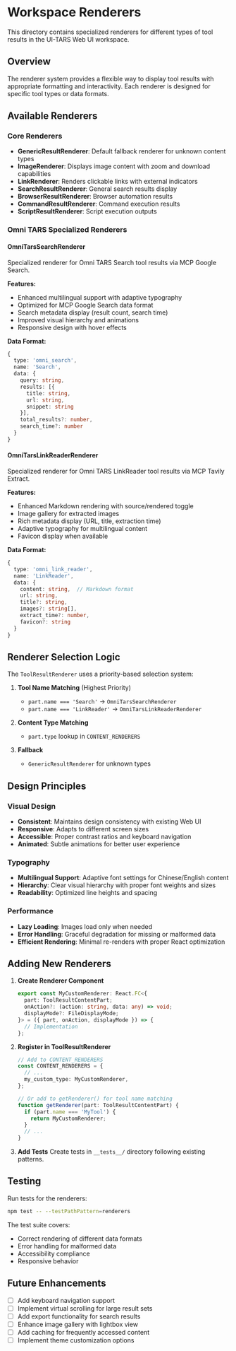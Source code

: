 # Workspace Renderers

This directory contains specialized renderers for different types of tool results in the UI-TARS Web UI workspace.

## Overview

The renderer system provides a flexible way to display tool results with appropriate formatting and interactivity. Each renderer is designed for specific tool types or data formats.

## Available Renderers

### Core Renderers
- **GenericResultRenderer**: Default fallback renderer for unknown content types
- **ImageRenderer**: Displays image content with zoom and download capabilities
- **LinkRenderer**: Renders clickable links with external indicators
- **SearchResultRenderer**: General search results display
- **BrowserResultRenderer**: Browser automation results
- **CommandResultRenderer**: Command execution results
- **ScriptResultRenderer**: Script execution outputs

### Omni TARS Specialized Renderers

#### OmniTarsSearchRenderer
Specialized renderer for Omni TARS Search tool results via MCP Google Search.

**Features:**
- Enhanced multilingual support with adaptive typography
- Optimized for MCP Google Search data format
- Search metadata display (result count, search time)
- Improved visual hierarchy and animations
- Responsive design with hover effects

**Data Format:**
```typescript
{
  type: 'omni_search',
  name: 'Search',
  data: {
    query: string,
    results: [{
      title: string,
      url: string,
      snippet: string
    }],
    total_results?: number,
    search_time?: number
  }
}
```

#### OmniTarsLinkReaderRenderer
Specialized renderer for Omni TARS LinkReader tool results via MCP Tavily Extract.

**Features:**
- Enhanced Markdown rendering with source/rendered toggle
- Image gallery for extracted images
- Rich metadata display (URL, title, extraction time)
- Adaptive typography for multilingual content
- Favicon display when available

**Data Format:**
```typescript
{
  type: 'omni_link_reader',
  name: 'LinkReader',
  data: {
    content: string,  // Markdown format
    url: string,
    title?: string,
    images?: string[],
    extract_time?: number,
    favicon?: string
  }
}
```

## Renderer Selection Logic

The `ToolResultRenderer` uses a priority-based selection system:

1. **Tool Name Matching** (Highest Priority)
   - `part.name === 'Search'` → `OmniTarsSearchRenderer`
   - `part.name === 'LinkReader'` → `OmniTarsLinkReaderRenderer`

2. **Content Type Matching**
   - `part.type` lookup in `CONTENT_RENDERERS`

3. **Fallback**
   - `GenericResultRenderer` for unknown types

## Design Principles

### Visual Design
- **Consistent**: Maintains design consistency with existing Web UI
- **Responsive**: Adapts to different screen sizes
- **Accessible**: Proper contrast ratios and keyboard navigation
- **Animated**: Subtle animations for better user experience

### Typography
- **Multilingual Support**: Adaptive font settings for Chinese/English content
- **Hierarchy**: Clear visual hierarchy with proper font weights and sizes
- **Readability**: Optimized line heights and spacing

### Performance
- **Lazy Loading**: Images load only when needed
- **Error Handling**: Graceful degradation for missing or malformed data
- **Efficient Rendering**: Minimal re-renders with proper React optimization

## Adding New Renderers

1. **Create Renderer Component**
   ```typescript
   export const MyCustomRenderer: React.FC<{
     part: ToolResultContentPart;
     onAction?: (action: string, data: any) => void;
     displayMode?: FileDisplayMode;
   }> = ({ part, onAction, displayMode }) => {
     // Implementation
   };
   ```

2. **Register in ToolResultRenderer**
   ```typescript
   // Add to CONTENT_RENDERERS
   const CONTENT_RENDERERS = {
     // ...
     my_custom_type: MyCustomRenderer,
   };
   
   // Or add to getRenderer() for tool name matching
   function getRenderer(part: ToolResultContentPart) {
     if (part.name === 'MyTool') {
       return MyCustomRenderer;
     }
     // ...
   }
   ```

3. **Add Tests**
   Create tests in `__tests__/` directory following existing patterns.

## Testing

Run tests for the renderers:
```bash
npm test -- --testPathPattern=renderers
```

The test suite covers:
- Correct rendering of different data formats
- Error handling for malformed data
- Accessibility compliance
- Responsive behavior

## Future Enhancements

- [ ] Add keyboard navigation support
- [ ] Implement virtual scrolling for large result sets
- [ ] Add export functionality for search results
- [ ] Enhance image gallery with lightbox view
- [ ] Add caching for frequently accessed content
- [ ] Implement theme customization options

